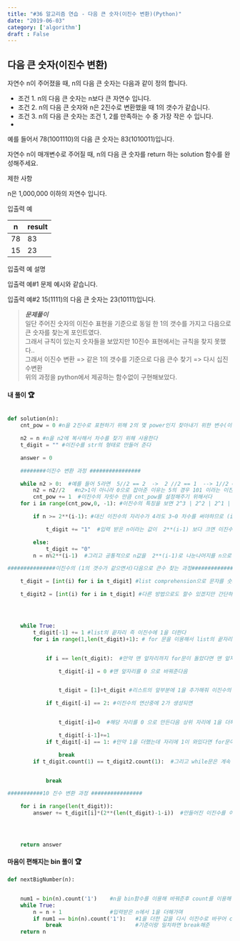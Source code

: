 ```yaml
---
title: "#36 알고리즘 연습 - 다음 큰 숫자(이진수 변환)(Python)"
date: "2019-06-03"
category: ['algorithm']
draft : False
---
```


## 다음 큰 숫자(이진수 변환)

자연수 n이 주어졌을 때, n의 다음 큰 숫자는 다음과 같이 정의 합니다.

* 조건 1. n의 다음 큰 숫자는 n보다 큰 자연수 입니다.
* 조건 2. n의 다음 큰 숫자와 n은 2진수로 변환했을 때 1의 갯수가 같습니다.
* 조건 3. n의 다음 큰 숫자는 조건 1, 2를 만족하는 수 중 가장 작은 수 입니다.
* 
예를 들어서 78(1001110)의 다음 큰 숫자는 83(1010011)입니다.

자연수 n이 매개변수로 주어질 때, n의 다음 큰 숫자를 return 하는 solution 함수를 완성해주세요.


제한 사항

n은 1,000,000 이하의 자연수 입니다.


입출력 예

|n	|result|
|-|-|
|78|	83|
|15|	23|


입출력 예 설명

입출력 예#1
문제 예시와 같습니다.

입출력 예#2
15(1111)의 다음 큰 숫자는 23(10111)입니다.


>__*문제풀이*__   
일단 주어진 숫자의 이진수 표현을 기준으로 동일 한 1의 갯수를 가지고
다음으로 큰 숫자를 찾는게 포인트였다.   
그래서 규칙이 있는지 숫자들을 보았지만
10진수 표현에서는 규칙을 찾지 못했다..   
그래서 이진수 변환 => 같은 1의 갯수를 기준으로 다음 큰수 찾기 => 다시 십진수변환   
위의 과정을 python에서 제공하는 함수없이 구현해보았다.


#### 내 풀이 🏆
```python

def solution(n):
    cnt_pow = 0 #n을 2진수로 표현하기 위해 2의 몇 power인지 찾아내기 위한 변수(이진수 자리 관련)

    n2 = n #n을 n2에 복사해서 차수를 찾기 위해 사용한다
    t_digit = "" #이진수를 str의 형태로 만들어 준다

    answer = 0

    ########이진수 변환 과정 ################

    while n2 > 0:  #예를 들어 5라면  5//2 == 2  ->  2 //2 == 1  --> 1//2 == 0 0
        n2 = n2//2   #n2>1이 아니라 0으로 잡아준 이유는 5의 경우 101 이라는 이진수로 표현되기 때문에
        cnt_pow += 1  #이진수의 자릿수 만큼 cnt_pow를 설정해주기 위해서다
    for i in range(cnt_pow,0, -1): #이진수의 특징을 보면 2^3 | 2^2 | 2^1 | 2^0 이런식으로 자리구성이 구성이 되어 있으므로 역순으로 for문을 돌려 준다.  

        if n >= 2**(i-1): #대신 이진수의 자리수가 4라도 3~0 차수를 써야하므로 (i-1)을 해주고

            t_digit += "1"  #입력 받은 n이라는 값이  2**(i-1) 보다 크면 이진수에 1을 추가해주고

        else:
            t_digit += "0"
        n = n%2**(i-1)  #그리고 공통적으로 n값을  2**(i-1)로 나눈나머지를 n으로 저장해준다.

###############이진수의 (1의 갯수가 같으면서)다음으로 큰수 찾는 과정##############

    t_digit = [int(i) for i in t_digit] #list comprehension으로 문자를 숫자로 바꾸어 다음으로 큰수를 찾기위한 이진수 list를 만들어 준다.

    t_digit2 = [int(i) for i in t_digit] #다른 방법으로도 할수 있겠지만 간단하게 기존의 1의 갯수가 몇개인지 기준점이 되는 이진수도 list로 저장해 놓는다. (빠르기는 문자열에서 찾는게 더 빠르다)




    while True:
        t_digit[-1] += 1 #list의 끝자리 즉 이진수에 1을 더한다
        for i in range(1,len(t_digit)+1): # for 문을 이용해서 list의 끝자리 부터 이진수 연산을 차례대로 수행해준다.


            if i == len(t_digit):  #만약 맨 앞자리까지 for문이 돌았다면 맨 앞자리가 2가 되었다는 의미이므로

                t_digit[-i] = 0 #맨 앞자리를 0 으로 바꿔준다음 


                t_digit = [1]+t_digit #리스트의 앞부분에 1을 추가해줘 이진수의 자릿수를 늘려준다

            if t_digit[-i] == 2: #이진수의 연산중에 2가 생성되면


                t_digit[-i]=0  #해당 자리를 0 으로 만든다음 상위 자리에 1을 더해주는 연산을 한다

                t_digit[-i-1]+=1
            if t_digit[-i] == 1: #만약 1을 더했는데 자리에 1이 와있다면 for문이 돌아갈 필요없이 종료된다.

                break
        if t_digit.count(1) == t_digit2.count(1):  #그리고 while문은 계속 1을 더해가면서 연산하는 list와 기준점 list의 1이 같으면 탈출한다


            break

###########10 진수 변환 과정 ################

    for i in range(len(t_digit)):
        answer += t_digit[i]*(2**(len(t_digit)-1-i))  #만들어진 이진수를 이용해 각 자리에 맞는 2의 power형태로 answer에 더해준다.




    return answer
```


#### 마음이 편해지는 bin 풀이 🏆
```python
def nextBigNumber(n):


    num1 = bin(n).count('1')    #n을 bin함수를 이용해 바꿔준후 count를 이용해 1의 갯수를 찾아준다.
    while True:         
        n = n + 1               #입력받은 n에서 1을 더해가며
        if num1 == bin(n).count('1'):   #1을 더한 값을 다시 이진수로 바꾸어 count로 1의 갯수를 찾아
            break                       #기준이랑 일치하면 break해준
    return n